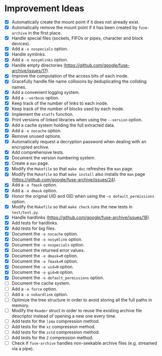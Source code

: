 # Improvement Ideas

- [x] Automatically create the mount point if it does not already exist.
- [x] Automatically remove the mount point if it has been created by `fuse-archive` in the first place.
- [x] Handle special files (sockets, FIFOs or pipes, character and block devices).
- [x] Add a `-o nospecials` option.
- [x] Handle symlinks.
- [x] Add a `-o nosymlinks` option.
- [x] Handle empty directories (https://github.com/google/fuse-archive/issues/17).
- [x] Improve the computation of the access bits of each inode.
- [x] Gracefully handle file name collisions by deduplicating the colliding names.
- [x] Add a convenient logging system.
- [x] Add a `--verbose` option.
- [x] Keep track of the number of links to each inode.
- [x] Keep track of the number of blocks used by each inode.
- [x] Implement the `statfs` function.
- [x] Print versions of linked libraries when using the `--version` option.
- [x] Add a cache system holding the full extracted data.
- [x] Add a `-o nocache` option.
- [x] Remove unused options.
- [x] Automatically request a decryption password when dealing with an encrypted archive.
- [x] Add comprehensive tests.
- [x] Document the version numbering system.
- [x] Create a `man` page.
- [x] Modify the `Makefile` so that `make doc` refreshes the `man` page.
- [x] Modify the `Makefile` so that `make install` also installs the `man` page (https://github.com/google/fuse-archive/issues/24).
- [x] Add a `-o fmask` option.
- [x] Add a `-o dmask` option.
- [x] Honor the original UID and GID when using the `-o default_permissions` option.
- [x] Modify the `Makefile` so that `make check` runs the new tests in `test/test.py`.
- [x] Handle hardlinks (https://github.com/google/fuse-archive/issues/18).
- [x] Add tests for hardlinks.
- [x] Add tests for big files.
- [x] Document the `-o nocache` option.
- [x] Document the `-o nosymlink` option.
- [x] Document the `-o nospecials` option.
- [x] Document the returned error values.
- [x] Document the `-o dmask=M` option.
- [x] Document the `-o fmask=M` option.
- [x] Document the `-o uid=N` option.
- [x] Document the `-o gid=N` option.
- [x] Document the `-o default_permissions` option.
- [ ] Document the cache system.
- [ ] Add a `-o force` option.
- [ ] Add a `-o nohardlink` option.
- [ ] Optimize the tree structure in order to avoid storing all the full paths in memory.
- [ ] Modify the `Reader` struct in order to reuse the existing archive file descriptor instead of opening a new one every time.
- [ ] Add tests for the `lzma` compression method.
- [ ] Add tests for the `xz` compression method.
- [ ] Add tests for the `zstd` compression method.
- [ ] Add tests for the `Z` compression method.
- [ ] Check if `fuse-archive` handles non-seekable archive files (e.g. streamed via a pipe).
